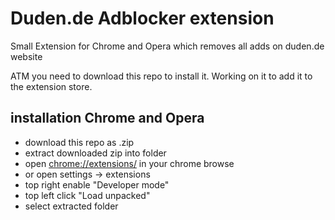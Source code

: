 # Duden.de Adblocker extension
Small Extension for Chrome and Opera which removes all adds on duden.de website

ATM you need to download this repo to install it. Working on it to add it to the extension store.

## installation Chrome and Opera
- download this repo as .zip
- extract downloaded zip into folder
- open [chrome://extensions/](chrome://extensions/) in your chrome browse
- or open settings -> extensions
- top right enable "Developer mode"
- top left click "Load unpacked"
- select extracted folder